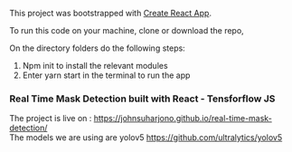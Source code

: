 This project was bootstrapped with [Create React App](https://github.com/facebook/create-react-app).

To run this code on your machine, clone or download the repo,

On the directory folders do the following steps:

<ol>
<li>Npm init to install the relevant modules</li>
<li>Enter yarn start in the terminal to run the app</li>
</ol>

### Real Time Mask Detection built with React - Tensforflow JS

The project is live on :
https://johnsuharjono.github.io/real-time-mask-detection/ <br/>
The models we are using are yolov5
https://github.com/ultralytics/yolov5
